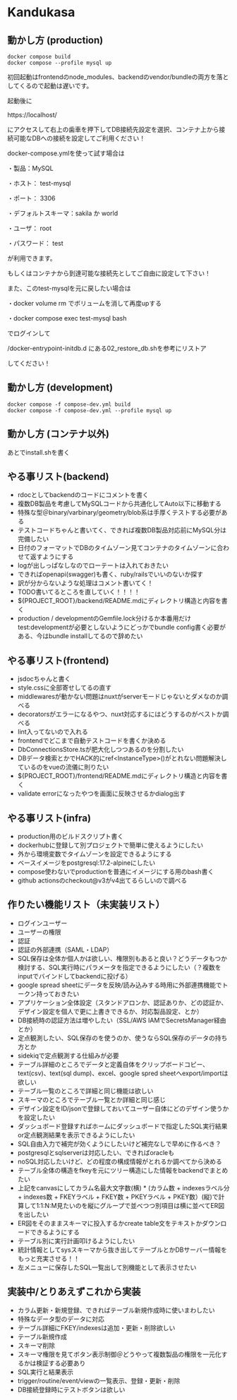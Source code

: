 # Kandukasa

## 動かし方 (production)
```project root
docker compose build
docker compose --profile mysql up
```
初回起動はfrontendのnode_modules、backendのvendor/bundleの両方を落としてくるので起動は遅いです。

起動後に

https://localhost/

にアクセスして右上の歯車を押下してDB接続先設定を選択、コンテナ上から接続可能なDBへの接続を設定してご利用ください！

docker-compose.ymlを使って試す場合は

・製品：MySQL

・ホスト： test-mysql

・ポート： 3306

・デフォルトスキーマ：sakila か world

・ユーザ： root

・パスワード： test

が利用できます。

もしくはコンテナから到達可能な接続先としてご自由に設定して下さい！

また、このtest-mysqlを元に戻したい場合は

・docker volume rm でボリュームを消して再度upする

・docker compose exec test-mysql bash

でログインして 

/docker-entrypoint-initdb.d にある02_restore_db.shを参考にリストア

してください！

## 動かし方 (development)
``` project root
docker compose -f compose-dev.yml build
docker compose -f compose-dev.yml --profile mysql up
```

## 動かし方 (コンテナ以外)

あとでinstall.shを書く

## やる事リスト(backend)

* rdocとしてbackendのコードにコメントを書く
* 複数DB製品を考慮してMySQLコードから共通化してAuto以下に移動する
* 特殊な型＠binary/varbinary/geometry/blob系は手厚くテストする必要がある
* テストコードちゃんと書いてく、できれば複数DB製品対応前にMySQL分は完備したい
* 日付のフォーマットでDBのタイムゾーン見てコンテナのタイムゾーンに合わせて返すようにする
* logが出しっぱなしなのでローテートは入れておきたい
* できればopenapi(swagger)も書く、ruby/railsでいいのないか探す
* 訳が分からないような処理はコメント書いてく！
* TODO書いてるところを直していく！！！！
* ${PROJECT_ROOT}/backend/README.mdにディレクトリ構造と内容を書く
* production / developmentのGemfile.lock分けるか本番用だけtest:developmentが必要としないようにどっかでbundle config書く必要がある、今はbundle installしてるので辞めたい

## やる事リスト(frontend)

* jsdocちゃんと書く
* style.cssに全部寄せしてるの直す
* middlewaresが動かない問題はnuxtがserverモードじゃないとダメなのか調べる
* decoratorsがエラーになるやつ、nuxt対応するにはどうするのがベストか調べる
* lint入ってないので入れる
* frontendでどこまで自動テストコードを書くか決める
* DbConnectionsStore.tsが肥大化しつつあるのを分割したい
* DBデータ検索とかでHACK的にref<InstanceType<typeof Xxxx>>()がとれない問題解決しているのをvueの流儀に則りたい
* ${PROJECT_ROOT}/frontend/README.mdにディレクトリ構造と内容を書く
* validate errorになったやつを画面に反映させるかdialog出す

## やる事リスト(infra)

* production用のビルドスクリプト書く
* dockerhubに登録して別プロジェクトで簡単に使えるようにしたい
* 外から環境変数でタイムゾーンを設定できるようにする
* ベースイメージをpostgresql:17.2-alpineにしたい
* compose使わないでproductionを普通にイメージにする用のbash書く
* github actionsのcheckout@v3がv4出てるらしいので調べる

## 作りたい機能リスト（未実装リスト）

* ログインユーザー
* ユーザーの権限
* 認証
* 認証の外部連携（SAML・LDAP）
* SQL保存は全体か個人かは欲しい、権限別もあると良い？どうデータもつか検討する、SQL実行時にパラメータを指定できるようにしたい（？複数をinputでバインドしてbackendに投げる）
* google spread sheetにデータを反映/読み込みする時用に外部連携機能でトークン持っておきたい
* アプリケーション全体設定（スタンドアロンか、認証ありか、どの認証か、デザイン設定を個人で更に上書きできるか、対応製品設定、とか）
* DB接続時の認証方法は増やしたい（SSL/AWS IAMでSecretsManager経由とか）
* 定点観測したい、SQL保存のを使うのか、使うならSQL保存のデータの持ち方とか
* sidekiqで定点観測する仕組みが必要
* テーブル詳細のところでデータと定義自体をクリップボードコピー、text(csv)、text(sql dump)、excel、google spred sheetへexport/importは欲しい
* テーブル一覧のところで詳細と同じ機能は欲しい
* スキーマのところでテーブル一覧とか詳細と同じ感じ
* デザイン設定をID/jsonで登録しておいてユーザー自体にどのデザイン使うかを設定したい
* ダッシュボード登録すればホームにダッシュボードで指定したSQL実行結果or定点観測結果を表示できるようにしたい
* SQL自由入力で補完が効くようにしたいけど補完なしで早めに作るべき？
* postgresqlとsqlserverは対応したい、できればoracleも
* noSQL対応したいけど、どの程度の構成情報がとれるか調べてから決める
* テーブル全体の構造をfkeyを元にツリー構造にした情報をbackendでまとめたい
* 上記をcanvasにしてカラム名最大文字数(横) * (カラム数 + indexesラベル分 + indexes数 + FKEYラベル + FKEY数 + PKEYラベル + PKEY数）(縦)で計算して1:1:N:M見たいのを縦にグループで並べつつ別項目は横に並べてER図を出したい
* ER図をそのままスキーマに投入するかcreate table文をテキストかダウンロードできるようにする
* テーブル別に実行計画叩けるようにしたい
* 統計情報としてsysスキーマから抜き出してテーブルとかDBサーバー情報をもっと充実させる！！
* 左メニューに保存したSQL一覧出して別機能として表示させたい

## 実装中/とりあえずこれから実装

* カラム更新・新規登録、できればテーブル新規作成時に使いまわしたい
* 特殊なデータ型のデータに対応
* テーブル詳細にFKEY/indexesは追加・更新・削除欲しい
* テーブル新規作成
* スキーマ削除
* スキーマ権限を見てボタン表示制御＠どうやって複数製品の権限を一元化するかは検証する必要あり
* SQL実行と結果表示
* trigger/routine/event/viewの一覧表示、登録・更新・削除
* DB接続登録時にテストボタンは欲しい
